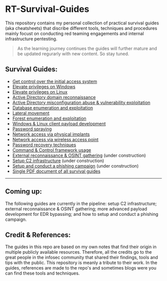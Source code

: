 # RT-Survival-Guides
This repository contains my personal collection of practical survival guides (aka cheatsheets) that discribe different tools, techniques and procedures mainly focust on conducting red teaming engagements and internal infrastructure pentesting. 

>As the learning journey continues the guides will further mature and be updated regurarly with new content. So stay tuned. 

## Survival Guides:
- [Get control over the initial access system](Guides/Initial_system_access.md)
- [Elevate privileges on Windows](Guides/Windows_privesc.md)
- [Elevate privileges on Linux](Guides/Linux_privesc.md)
- [Active Directory domain reconnaissance](Guides/AD_domain_recon.md)
- [Active Directory misconfiguration abuse & vulnerability exploitation](Guides/AD_domain_exploitation.md)
- [Database enumeration and exploitation](Guides/AD_domain_recon.md)
- [Lateral movement](Guides/Lateral_movement.md)
- [Forest enumeration and exploitation](Guides/Forest_exploitation.md)
- [Windows & Linux client payload development](Guides/Payload_development.md)
- [Password spraying](Guides/Password_spraying.md) 
- [Network access via physical implants](Guides/Physical_network_access.md) 
- [Network access via wireless access point](Guides/Wireless_network_intrusion.md) 
- [Password recovery techniques](Guides/Password_recovery.md)
- [Command & Control framework usage](Guides/C2_usage.md) 
- [External reconnaissance & OSINT gathering](Guides/External_recon.md) (under construction)
- [Setup C2 infrastructure](Guides/C2_infra_setup.md) (under construction)
- [Setup and conduct a phishing campaign](Guides/Phishing.md) (under construction)
- [Single PDF document of all survival guides](Guides/RTSG.pdf) 

---
## Coming up:
The following guides are currently in the pipeline: setup C2 infrastructure; external reconnaissance & OSINT gathering; more advanced payload development for EDR bypassing; and how to setup and conduct a phishing campaign.  

## Credit & References:
The guides in this repo are based on my own notes that find their origin in multiple publicly available resources. Therefore, all the credits go to the great people in the infosec community that shared their findings, tools and tips with the public. This repository is meanly a tribute to their work. In the guides, references are made to the repo's and sometimes blogs were you can find these tools and techniques. 
